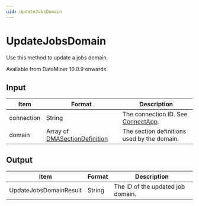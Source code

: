 ```yaml
---
uid: UpdateJobsDomain
---
```


# UpdateJobsDomain

Use this method to update a jobs domain.

Available from DataMiner 10.0.9 onwards.

## Input

| Item | Format | Description |
|--|--|--|
| connection | String | The connection ID. See [ConnectApp](xref:ConnectApp). |
| domain     | Array of [DMASectionDefinition](xref:DMASectionDefinition) | The section definitions used by the domain. |

## Output

| Item                   | Format | Description                       |
|------------------------|--------|-----------------------------------|
| UpdateJobsDomainResult | String | The ID of the updated job domain. |
